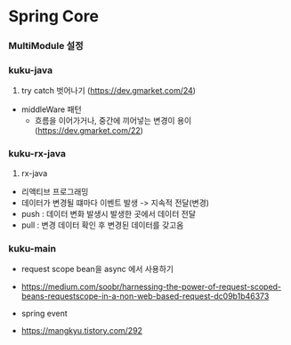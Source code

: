 # Spring Core

### MultiModule 설정


### kuku-java
1. try catch 벗어나기 (https://dev.gmarket.com/24)
- middleWare 패턴
  - 흐름을 이어가거나, 중간에 끼어넣는 변경이 용이 (https://dev.gmarket.com/22)


### kuku-rx-java
1. rx-java
- 리액티브 프로그래밍
- 데이터가 변경될 떄마다 이벤트 발생 -> 지속적 전달(변경)
- push : 데이터 변화 발생시 발생한 곳에서 데이터 전달
- pull : 변경 데이터 확인 후 변경된 데이터를 갖고옴 


### kuku-main
- request scope bean을 async 에서 사용하기
- https://medium.com/soobr/harnessing-the-power-of-request-scoped-beans-requestscope-in-a-non-web-based-request-dc09b1b46373

- spring event
- https://mangkyu.tistory.com/292
